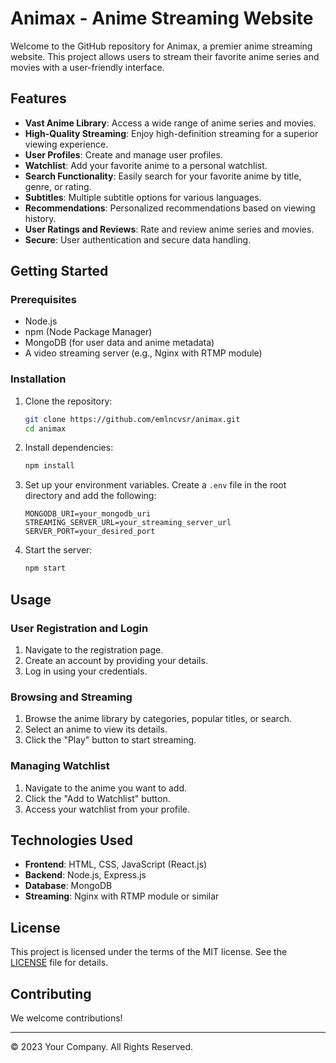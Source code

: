 
# Animax - Anime Streaming Website

Welcome to the GitHub repository for Animax, a premier anime streaming website. This project allows users to stream their favorite anime series and movies with a user-friendly interface.

## Features

- **Vast Anime Library**: Access a wide range of anime series and movies.
- **High-Quality Streaming**: Enjoy high-definition streaming for a superior viewing experience.
- **User Profiles**: Create and manage user profiles.
- **Watchlist**: Add your favorite anime to a personal watchlist.
- **Search Functionality**: Easily search for your favorite anime by title, genre, or rating.
- **Subtitles**: Multiple subtitle options for various languages.
- **Recommendations**: Personalized recommendations based on viewing history.
- **User Ratings and Reviews**: Rate and review anime series and movies.
- **Secure**: User authentication and secure data handling.

## Getting Started

### Prerequisites

- Node.js
- npm (Node Package Manager)
- MongoDB (for user data and anime metadata)
- A video streaming server (e.g., Nginx with RTMP module)

### Installation

1. Clone the repository:
    ```bash
    git clone https://github.com/emlncvsr/animax.git
    cd animax
    ```

2. Install dependencies:
    ```bash
    npm install
    ```

3. Set up your environment variables. Create a `.env` file in the root directory and add the following:
    ```env
    MONGODB_URI=your_mongodb_uri
    STREAMING_SERVER_URL=your_streaming_server_url
    SERVER_PORT=your_desired_port
    ```

4. Start the server:
    ```bash
    npm start
    ```

## Usage

### User Registration and Login

1. Navigate to the registration page.
2. Create an account by providing your details.
3. Log in using your credentials.

### Browsing and Streaming

1. Browse the anime library by categories, popular titles, or search.
2. Select an anime to view its details.
3. Click the "Play" button to start streaming.

### Managing Watchlist

1. Navigate to the anime you want to add.
2. Click the "Add to Watchlist" button.
3. Access your watchlist from your profile.

## Technologies Used

- **Frontend**: HTML, CSS, JavaScript (React.js)
- **Backend**: Node.js, Express.js
- **Database**: MongoDB
- **Streaming**: Nginx with RTMP module or similar

## License

This project is licensed under the terms of the MIT license. See the [LICENSE](LICENSE) file for details.

## Contributing

We welcome contributions!

---

© 2023 Your Company. All Rights Reserved.
